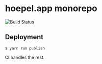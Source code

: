 # hoepel.app monorepo

[![Build Status](https://img.shields.io/endpoint.svg?url=https%3A%2F%2Factions-badge.atrox.dev%2Fhoepel-app%2Fhoepel-app%2Fbadge&style=flat-square)](https://actions-badge.atrox.dev/hoepel-app/hoepel-app/goto)

## Deployment

```
$ yarn run publish
```

CI handles the rest.

